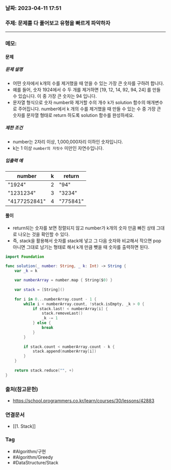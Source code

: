 ### 날짜: 2023-04-11 17:51

### 주제:  문제를 다 풀어보고 유형을 빠르게 파악하자
---
### 메모: 
#### 문제
##### 문제 설명
- 어떤 숫자에서 k개의 수를 제거했을 때 얻을 수 있는 가장 큰 숫자를 구하려 합니다.
- 예를 들어, 숫자 1924에서 수 두 개를 제거하면 [19, 12, 14, 92, 94, 24] 를 만들 수 있습니다. 이 중 가장 큰 숫자는 94 입니다.
- 문자열 형식으로 숫자 number와 제거할 수의 개수 k가 solution 함수의 매개변수로 주어집니다. number에서 k 개의 수를 제거했을 때 만들 수 있는 수 중 가장 큰 숫자를 문자열 형태로 return 하도록 solution 함수를 완성하세요.
##### 제한 조건
-   number는 2자리 이상, 1,000,000자리 이하인 숫자입니다.
-   k는 1 이상 `number의 자릿수` 미만인 자연수입니다.
##### 입출력 예
| number       | k   | return |
| ------------ | --- | ------ |
| "1924"       | 2   | "94"   |
| "1231234"    | 3   | "3234" |
| "4177252841" | 4   |"775841"         |

#### 풀이
- return되는 숫자를 보면 정렬되지 않고 number가 k개의 숫자 만큼 빠진 상태 그대로 나오는 것을 확인할 수 있다. 
- 즉, stack을 활용해서 숫자를 stack에 넣고 그 다음 숫자와 비교해서 작으면 pop 아니면 그대로 남기는 형태로 해서 k개 만큼 뺏을 때 숫자를 출력하면 된다. 
~~~ swift 
import Foundation

func solution(_ number: String, _ k: Int) -> String {
    var _k = k
    
    var numberArray = number.map { String($0) }
    
    var stack = [String]()
    
    for i in 0...numberArray.count - 1 {
        while i < numberArray.count, !stack.isEmpty, _k > 0 {
            if stack.last! < numberArray[i] {
                stack.removeLast()
                _k -= 1
            } else {
                break
            }
        }
        
        if stack.count < numberArray.count - k {
            stack.append(numberArray[i])
        }
    }
    
    return stack.reduce("", +)
}
~~~

### 출처(참고문헌) 
- https://school.programmers.co.kr/learn/courses/30/lessons/42883

### 연결문서 
- [[1. Stack]]

### Tag
- #Algorithm/구현 
- #Algorithm/Greedy
- #DataStructure/Stack 
